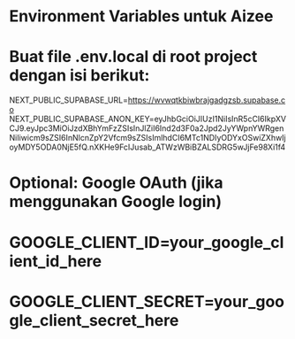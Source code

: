 # Environment Variables untuk Aizee
# Buat file .env.local di root project dengan isi berikut:

NEXT_PUBLIC_SUPABASE_URL=https://wvwqtkbiwbrajgadgzsb.supabase.co
NEXT_PUBLIC_SUPABASE_ANON_KEY=eyJhbGciOiJIUzI1NiIsInR5cCI6IkpXVCJ9.eyJpc3MiOiJzdXBhYmFzZSIsInJlZiI6Ind2d3F0a2Jpd2JyYWpnYWRgenNiIiwicm9sZSI6InNlcnZpY2Vfcm9sZSIsImlhdCI6MTc1NDIyODYxOSwiZXhwIjoyMDY5ODA0NjE5fQ.nXKHe9FcIJusab_ATWzWBiBZALSDRG5wJjFe98Xi1f4

# Optional: Google OAuth (jika menggunakan Google login)
# GOOGLE_CLIENT_ID=your_google_client_id_here
# GOOGLE_CLIENT_SECRET=your_google_client_secret_here 